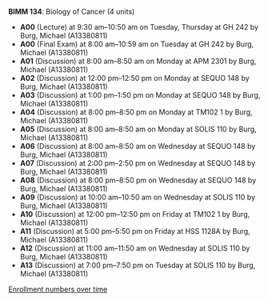 **BIMM 134**: Biology of Cancer (4 units)

- **A00** (Lecture) at 9:30 am–10:50 am on Tuesday, Thursday at GH 242 by Burg, Michael (A13380811)
- **A00** (Final Exam) at 8:00 am–10:59 am on Tuesday at GH 242 by Burg, Michael (A13380811)
- **A01** (Discussion) at 8:00 am–8:50 am on Monday at APM 2301 by Burg, Michael (A13380811)
- **A02** (Discussion) at 12:00 pm–12:50 pm on Monday at SEQUO 148 by Burg, Michael (A13380811)
- **A03** (Discussion) at 1:00 pm–1:50 pm on Monday at SEQUO 148 by Burg, Michael (A13380811)
- **A04** (Discussion) at 8:00 pm–8:50 pm on Monday at TM102 1 by Burg, Michael (A13380811)
- **A05** (Discussion) at 8:00 am–8:50 am on Monday at SOLIS 110 by Burg, Michael (A13380811)
- **A06** (Discussion) at 8:00 am–8:50 am on Wednesday at SEQUO 148 by Burg, Michael (A13380811)
- **A07** (Discussion) at 2:00 pm–2:50 pm on Wednesday at SEQUO 148 by Burg, Michael (A13380811)
- **A08** (Discussion) at 8:00 pm–8:50 pm on Wednesday at SEQUO 148 by Burg, Michael (A13380811)
- **A09** (Discussion) at 10:00 am–10:50 am on Wednesday at SOLIS 110 by Burg, Michael (A13380811)
- **A10** (Discussion) at 12:00 pm–12:50 pm on Friday at TM102 1 by Burg, Michael (A13380811)
- **A11** (Discussion) at 5:00 pm–5:50 pm on Friday at HSS 1128A by Burg, Michael (A13380811)
- **A12** (Discussion) at 11:00 am–11:50 am on Wednesday at SOLIS 110 by Burg, Michael (A13380811)
- **A13** (Discussion) at 7:00 pm–7:50 pm on Tuesday at SOLIS 110 by Burg, Michael (A13380811)

[Enrollment numbers over time](./BIMM134.tsv)

